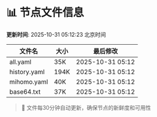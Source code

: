# 📊 节点文件信息

**更新时间**: 2025-10-31 05:12:23 北京时间

| 文件名 | 大小 | 最后修改 |
|--------|------|----------|
| all.yaml | 35K | 2025-10-31 05:12 |
| history.yaml | 194K | 2025-10-31 05:12 |
| mihomo.yaml | 40K | 2025-10-31 05:12 |
| base64.txt | 37K | 2025-10-31 05:12 |

> 🔄 文件每30分钟自动更新，确保节点的新鲜度和可用性

